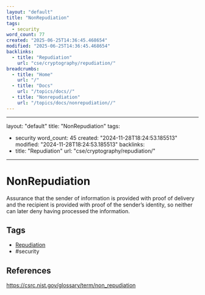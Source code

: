 ```yaml
---
layout: "default"
title: "NonRepudiation"
tags:
  - security
word_count: 77
created: "2025-06-25T14:36:45.468654"
modified: "2025-06-25T14:36:45.468654"
backlinks:
  - title: "Repudiation"
    url: "cse/cryptography/repudiation/"
breadcrumbs:
  - title: "Home"
    url: "/"
  - title: "Docs"
    url: "/topics/docs//"
  - title: "Nonrepudiation"
    url: "/topics/docs/nonrepudiation//"
---
```

---
layout: "default"
title: "NonRepudiation"
tags:
  - security
word_count: 45
created: "2024-11-28T18:24:53.185513"
modified: "2024-11-28T18:24:53.185513"
backlinks:
  - title: "Repudiation"
    url: "cse/cryptography/repudiation/"
---
# NonRepudiation


Assurance that the sender of information is provided with proof of delivery and the recipient is provided with proof of the sender’s identity, so neither can later deny having processed the information.


## Tags

- [Repudiation](cse/cryptography/repudiation/)
- #security

## References

https://csrc.nist.gov/glossary/term/non_repudiation
